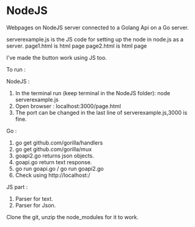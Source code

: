 # NodeJS
Webpages on NodeJS server connected to a Golang Api on a Go server.

serverexample.js is the JS code for setting up the node in node.js as a server.
page1.html is html page
page2.html is html page


I've made the button work using JS too.

To run :

NodeJS :
1. In the terminal run (keep terminal in the NodeJS folder): node serverexample.js
2. Open browser : localhost:3000/page.html
3. The port can be changed in the last line of serverexample.js,3000 is fine.


Go :

1. go get github.com/gorilla/handlers
2. go get github.com/gorilla/mux
3. goapi2.go returns json objects.
4. goapi.go return text response.
5. go run goapi.go / go run goapi2.go
6. Check using http://localhost:<port-number>/<name>

JS part :
1. Parser for text.
2. Parser for Json.

Clone the git, unzip the node_modules for it to work.
